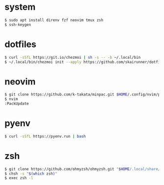 # system

```sh
$ sudo apt install direnv fzf neovim tmux zsh
$ ssh-keygen
```

# dotfiles

```sh
$ curl -sSfL https://git.io/chezmoi | sh -s -- -b ~/.local/bin
$ ~/.local/bin/chezmoi init --apply https://github.com/skairunner/dotfiles
```
# neovim

```sh
$ git clone https://github.com/k-takata/minpac.git $HOME/.config/nvim/pack/minpac/opt/minpac
$ nvim
:PackUpdate
```

# pyenv

```sh
$ curl -sSfL https://pyenv.run | bash
```

# zsh

```sh
$ git clone https://github.com/ohmyzsh/ohmyzsh.git "$HOME/.local/share/oh-my-zsh"
$ chsh -s "$(which zsh)"
$ exec zsh -l
```
